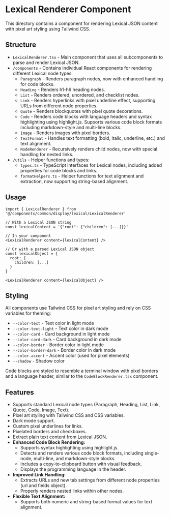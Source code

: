 # Lexical Renderer Component

This directory contains a component for rendering Lexical JSON content with pixel art styling using Tailwind CSS.

## Structure

- `LexicalRenderer.tsx` - Main component that uses all subcomponents to parse and render Lexical JSON.
- `/components` - Contains individual React components for rendering different Lexical node types:
  - `Paragraph` - Renders paragraph nodes, now with enhanced handling for code blocks.
  - `Heading` - Renders h1-h6 heading nodes.
  - `List` - Renders ordered, unordered, and checklist nodes.
  - `Link` - Renders hyperlinks with pixel underline effect, supporting URLs from different node properties.
  - `Quote` - Renders blockquotes with pixel quote decorations.
  - `Code` - Renders code blocks with language headers and syntax highlighting using highlight.js. Supports various code block formats including markdown-style and multi-line blocks.
  - `Image` - Renders images with pixel borders.
  - `TextFormat` - Handles text formatting (bold, italic, underline, etc.) and text alignment.
  - `NodeRenderer` - Recursively renders child nodes, now with special handling for nested links.
- `/utils` - Helper functions and types:
  - `types.ts` - TypeScript interfaces for Lexical nodes, including added properties for code blocks and links.
  - `formatHelpers.ts` - Helper functions for text alignment and extraction, now supporting string-based alignment.

## Usage

```tsx
import { LexicalRenderer } from '@/components/common/display/lexical/LexicalRenderer'

// With a Lexical JSON string
const lexicalContent = '{"root": {"children": [...]}}'

// In your component
<LexicalRenderer content={lexicalContent} />

// Or with a parsed Lexical JSON object
const lexicalObject = {
  root: {
    children: [...]
  }
}

<LexicalRenderer content={lexicalObject} />
```

## Styling

All components use Tailwind CSS for pixel art styling and rely on CSS variables for theming:

- `--color-text` - Text color in light mode
- `--color-text-light` - Text color in dark mode
- `--color-card` - Card background in light mode
- `--color-card-dark` - Card background in dark mode
- `--color-border` - Border color in light mode
- `--color-border-dark` - Border color in dark mode
- `--color-accent` - Accent color (used for pixel elements)
- `--shadow` - Shadow color

Code blocks are styled to resemble a terminal window with pixel borders and a language header, similar to the `CodeBlockRenderer.tsx` component.

## Features

- Supports standard Lexical node types (Paragraph, Heading, List, Link, Quote, Code, Image, Text).
- Pixel art styling with Tailwind CSS and CSS variables.
- Dark mode support.
- Custom pixel underlines for links.
- Pixelated borders and checkboxes.
- Extract plain text content from Lexical JSON.
- **Enhanced Code Block Rendering:**
  - Supports syntax highlighting using highlight.js.
  - Detects and renders various code block formats, including single-node, multi-line, and markdown-style blocks.
  - Includes a copy-to-clipboard button with visual feedback.
  - Displays the programming language in the header.
- **Improved Link Handling:**
  - Extracts URLs and new tab settings from different node properties (url and fields object).
  - Properly renders nested links within other nodes.
- **Flexible Text Alignment:**
  - Supports both numeric and string-based format values for text alignment.
